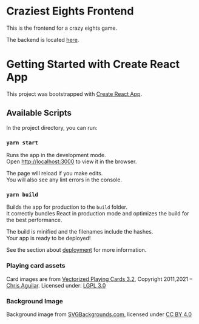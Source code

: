 # Craziest Eights Frontend

This is the frontend for a crazy eights game.

The backend is located [here](https://github.com/revarcline/craziest_eights_api).

# Getting Started with Create React App

This project was bootstrapped with [Create React App](https://github.com/facebook/create-react-app).

## Available Scripts

In the project directory, you can run:

### `yarn start`

Runs the app in the development mode.\
Open [http://localhost:3000](http://localhost:3000) to view it in the browser.

The page will reload if you make edits.\
You will also see any lint errors in the console.

### `yarn build`

Builds the app for production to the `build` folder.\
It correctly bundles React in production mode and optimizes the build for the best performance.

The build is minified and the filenames include the hashes.\
Your app is ready to be deployed!

See the section about [deployment](https://facebook.github.io/create-react-app/docs/deployment) for more information.


### Playing card assets

Card images are from [Vectorized Playing Cards 3.2](https://totalnonsense.com/open-source-vector-playing-cards/), Copyright 2011,2021 – [Chris Aguilar](mailto:conjurenation@gmail.com). Licensed under: [LGPL 3.0](https://www.gnu.org/licenses/lgpl-3.0.html)

### Background Image
Background image from [SVGBackgrounds.com](), licensed under [CC BY 4.0](https://creativecommons.org/licenses/by/4.0/)
